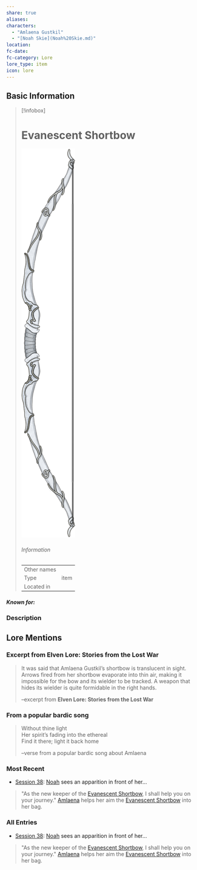 ```yaml
---
share: true
aliases: 
characters:
  - "Amlaena Gustkil"
  - "[Noah Skie](Noah%20Skie.md)"
location: 
fc-date: 
fc-category: Lore
lore_type: item
icon: lore
---
```

## Basic Information
> [!infobox]
> # Evanescent Shortbow
>   
> ![cover hsmall](../zzz_attachments/Translucent%20Shortbow.png)
> ###### Information
> |   |  |
> | ---- | ---- |
> | Other names | |
> | Type|item|
> | Located in | |
##### Known for:
### Description
## Lore Mentions
### Excerpt from **Elven Lore: Stories from the Lost War**
> It was said that Amlaena Gustkil’s shortbow is translucent in sight. Arrows fired from her shortbow evaporate into thin air, making it impossible for the bow and its wielder to be tracked. A weapon that hides its wielder is quite formidable in the right hands.
>
>–excerpt from **Elven Lore: Stories from the Lost War**
### From a popular bardic song
>Without thine light  
Her spirit’s fading into the ethereal  
Find it there; light it back home
>
>–verse from a popular bardic song about Amlaena
### Most Recent
- [Session 38](../Session%20Log/Session%2038.md): [Noah](Noah%20Skie.md) sees an apparition in front of her...
>"As the new keeper of the [Evanescent Shortbow](Evanescent%20Shortbow.md), I shall help you on your journey." [Amlaena](Amlaena%20Gustkil.md) helps her aim the [Evanescent Shortbow](Evanescent%20Shortbow.md) into her bag.

### All Entries
- [Session 38](../Session%20Log/Session%2038.md): [Noah](Noah%20Skie.md) sees an apparition in front of her...
>"As the new keeper of the [Evanescent Shortbow](Evanescent%20Shortbow.md), I shall help you on your journey." [Amlaena](Amlaena%20Gustkil.md) helps her aim the [Evanescent Shortbow](Evanescent%20Shortbow.md) into her bag.
